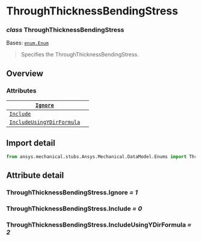 <a id="throughthicknessbendingstress"></a>

# ThroughThicknessBendingStress

<a id="ThroughThicknessBendingStress"></a>

### *class* ThroughThicknessBendingStress

Bases: [`enum.Enum`](https://docs.python.org/3/library/enum.html#enum.Enum)

> Specifies the ThroughThicknessBendingStress.

> <!-- !! processed by numpydoc !! -->

<a id="overview"></a>

## Overview

### Attributes

| [`Ignore`](#ThroughThicknessBendingStress.Ignore)                                   |    |
|-------------------------------------------------------------------------------------|----|
| [`Include`](#ThroughThicknessBendingStress.Include)                                 |    |
| [`IncludeUsingYDirFormula`](#ThroughThicknessBendingStress.IncludeUsingYDirFormula) |    |

<a id="import-detail"></a>

## Import detail

```python
from ansys.mechanical.stubs.Ansys.Mechanical.DataModel.Enums import ThroughThicknessBendingStress
```

<a id="attribute-detail"></a>

## Attribute detail

<a id="ThroughThicknessBendingStress.Ignore"></a>

### ThroughThicknessBendingStress.Ignore *= 1*

<a id="ThroughThicknessBendingStress.Include"></a>

### ThroughThicknessBendingStress.Include *= 0*

<a id="ThroughThicknessBendingStress.IncludeUsingYDirFormula"></a>

### ThroughThicknessBendingStress.IncludeUsingYDirFormula *= 2*
